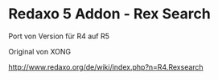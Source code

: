 Redaxo 5 Addon - Rex Search
================================

Port von Version für R4 auf R5

Original von XONG


http://www.redaxo.org/de/wiki/index.php?n=R4.Rexsearch

